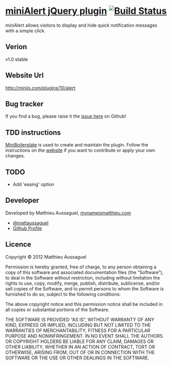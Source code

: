 # [miniAlert jQuery plugin](http://minijs.com/plugins/10/alert) [![Build Status](https://secure.travis-ci.org/miniJs/miniAlert.png?branch=master)](http://travis-ci.org/matthieua/miniAlert)


miniAlert allows visitors to display and hide quick notification messages with a simple click.

## Verion

v1.0 stable

## Website Url

http://minijs.com/plugins/10/alert

## Bug tracker

If you find a bug, please raise it the [issue here](https://github.com/miniJs/miniAlert/issues) on Github! 

## TDD instructions

[MiniBoilerplate](http://miniboilerplate.com/) is used to create and maintain the plugin. Follow the instructions on the [website](http://miniboilerplate.com/) if you want to contribute or apply your own changes.

## TODO

- Add 'easing' option

## Developer

Developed by Matthieu Aussaguel, [mynameismatthieu.com](http://mynameismatthieu.com)

+ [@mattaussaguel](http://twitter.com/mattaussaguel)
+ [Github Profile](http://github.com/matthieua)

## Licence

Copyright &copy; 2012 Matthieu Aussaguel

Permission is hereby granted, free of charge, to any person obtaining a copy of this software and associated documentation files (the “Software”), to deal in the Software without restriction, including without limitation the rights to use, copy, modify, merge, publish, distribute, sublicense, and/or sell copies of the Software, and to permit persons to whom the Software is furnished to do so, subject to the following conditions:

The above copyright notice and this permission notice shall be included in all copies or substantial portions of the Software.

THE SOFTWARE IS PROVIDED “AS IS”, WITHOUT WARRANTY OF ANY KIND, EXPRESS OR IMPLIED, INCLUDING BUT NOT LIMITED TO THE WARRANTIES OF MERCHANTABILITY, FITNESS FOR A PARTICULAR PURPOSE AND NONINFRINGEMENT. IN NO EVENT SHALL THE AUTHORS OR COPYRIGHT HOLDERS BE LIABLE FOR ANY CLAIM, DAMAGES OR OTHER LIABILITY, WHETHER IN AN ACTION OF CONTRACT, TORT OR OTHERWISE, ARISING FROM, OUT OF OR IN CONNECTION WITH THE SOFTWARE OR THE USE OR OTHER DEALINGS IN THE SOFTWARE.

